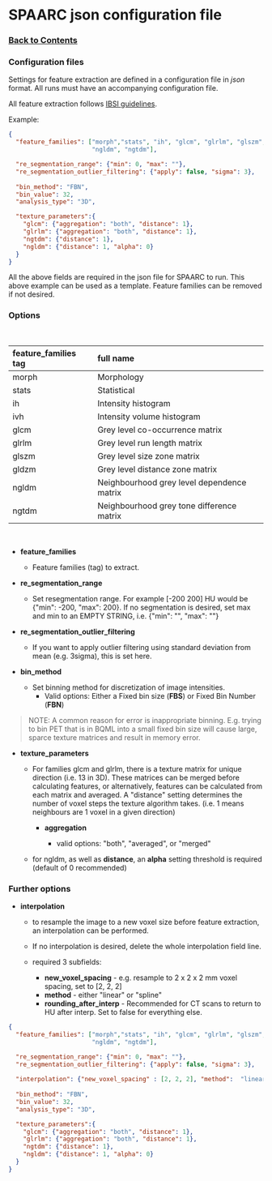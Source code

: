 # SPAARC json configuration file

### [Back to Contents](README.md)


### Configuration files

Settings for feature extraction are defined in a configuration file in _json_ format. All runs must have an accompanying 
configuration file. 

All feature extraction follows [IBSI guidelines](https://arxiv.org/pdf/1612.07003.pdf).

Example:

```json
{
  "feature_families": ["morph","stats", "ih", "glcm", "glrlm", "glszm", "gldzm",
                       "ngldm", "ngtdm"],

  "re_segmentation_range": {"min": 0, "max": ""},
  "re_segmentation_outlier_filtering": {"apply": false, "sigma": 3},
  
  "bin_method": "FBN",
  "bin_value": 32,
  "analysis_type": "3D",

  "texture_parameters":{
    "glcm": {"aggregation": "both", "distance": 1},
    "glrlm": {"aggregation": "both", "distance": 1},
    "ngtdm": {"distance": 1},
    "ngldm": {"distance": 1, "alpha": 0}
  }
}
```

All the above fields are required in the json file for SPAARC to run. This above example can be used as a template.
Feature families can be removed if not desired.

### Options


<br>

| feature_families tag | full name                                  |
|:---------------------|:-------------------------------------------|
| morph                | Morphology                                 |
| stats                | Statistical                                |
| ih                   | Intensity histogram                        |
| ivh                  | Intensity volume histogram                 |
| glcm                 | Grey level co-occurrence matrix            |
| glrlm                | Grey level run length matrix               |
| glszm                | Grey level size zone matrix                |
| gldzm                | Grey level distance zone matrix            |
| ngldm                | Neighbourhood grey level dependence matrix |
| ngtdm                | Neighbourhood grey tone difference matrix  |



<br>

- **feature_families**
  - Feature families (tag) to extract.



- **re_segmentation_range** 
  - Set resegmentation range. For example [-200 200] HU would be {"min": -200, "max": 200}. If no
  segmentation is desired, set max and min to an EMPTY STRING, i.e. {"min": "", "max": ""}
  
- **re_segmentation_outlier_filtering** 
  - If you want to apply outlier filtering using standard deviation from mean (e.g. 3sigma), this is set here.

- **bin_method**
  - Set binning method for discretization of image intensities. 
    - Valid options: Either a Fixed bin size (**FBS**) or Fixed Bin Number (**FBN**)
>  NOTE: A common reason for error is inappropriate binning. 
>  E.g. trying to bin PET that is in BQML into a small fixed bin
> size will cause large, sparce texture matrices and result in memory error.
> 

- **texture_parameters** 
  - For families glcm and glrlm, there is a texture matrix for unique direction (i.e. 13 in 3D). These matrices 
can be merged before calculating features, or alternatively, features can be calculated from each matrix and averaged. 
A "distance" setting determines the number of voxel steps the texture  algorithm takes. (i.e. 1 means neighbours are 
1 voxel in a given direction)
    - **aggregation**
    
      - valid options: "both", "averaged", or "merged"

  - for ngldm, as well as **distance**, an **alpha** setting threshold is required (default of 0 recommended) 


### Further options

- **interpolation**
  - to resample the image to a new voxel size before feature extraction, an interpolation can be performed. 
  - If no interpolation is desired, delete the whole interpolation field line.

  - required 3 subfields:

    - **new_voxel_spacing** - e.g. resample to 2 x 2 x 2 mm voxel spacing, set to [2, 2, 2]
    - **method** - either "linear" or "spline"
    - **rounding_after_interp** - Recommended for CT scans to return to HU after interp. 
  Set to false for everything else.

```json
{
  "feature_families": ["morph","stats", "ih", "glcm", "glrlm", "glszm", "gldzm",
                       "ngldm", "ngtdm"],

  "re_segmentation_range": {"min": 0, "max": ""},
  "re_segmentation_outlier_filtering": {"apply": false, "sigma": 3},
  
  "interpolation": {"new_voxel_spacing" : [2, 2, 2], "method":  "linear", "rounding_after_interp":  true},
  
  "bin_method": "FBN",
  "bin_value": 32,
  "analysis_type": "3D",

  "texture_parameters":{
    "glcm": {"aggregation": "both", "distance": 1},
    "glrlm": {"aggregation": "both", "distance": 1},
    "ngtdm": {"distance": 1},
    "ngldm": {"distance": 1, "alpha": 0}
  }
}
```






<br><br><br><br><br><br><br><br>